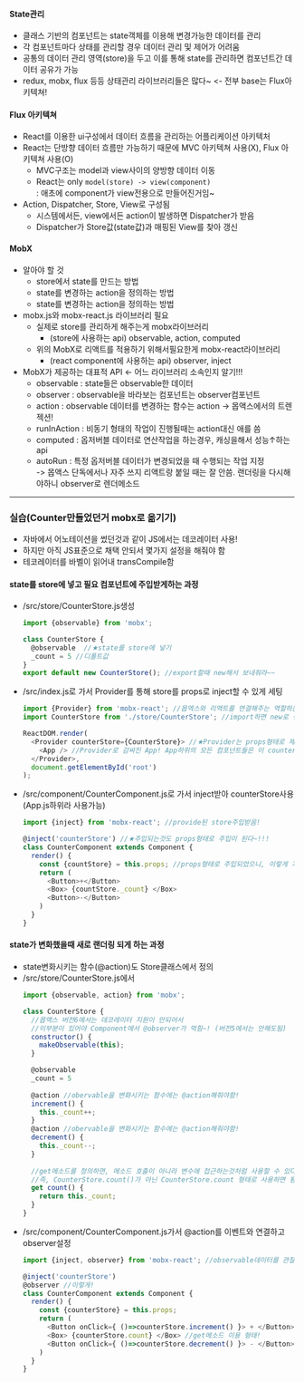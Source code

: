#### State관리
- 클래스 기반의 컴포넌트는 state객체를 이용해 변경가능한 데이터를 관리
- 각 컴포넌트마다 상태를 관리할 경우 데이터 관리 및 제어가 어려움
- 공통의 데이터 관리 영역(store)을 두고 이를 통해 state를 관리하면 컴포넌트간 데이터 공유가 가능
- redux, mobx, flux 등등 상태관리 라이브러리들은 많다~ <- 전부 base는 Flux아키텍쳐!

#### Flux 아키텍쳐
- React를 이용한 ui구성에서 데이터 흐름을 관리하는 어플리케이션 아키텍처
- React는 단방향 데이터 흐름만 가능하기 때문에 MVC 아키텍쳐 사용(X), Flux 아키텍쳐 사용(O)
  - MVC구조는 model과 view사이의 양방향 데이터 이동
  - React는 only `model(store) -> view(component)`  
    : 애초에 component가 view전용으로 만들어진거임~  
- Action, Dispatcher, Store, View로 구성됨
  - 시스템에서든, view에서든 action이 발생하면 Dispatcher가 받음
  - Dispatcher가 Store값(state값)과 매핑된 View를 찾아 갱신

#### MobX
- 알아야 할 것
  - store에서 state를 만드는 방법
  - state를 변경하는 action을 정의하는 방법
  - state를 변경하는 action을 정의하는 방법
- mobx.js와 mobx-react.js 라이브러리 필요
  - 실제로 store를 관리하게 해주는게 mobx라이브러리
    - (store에 사용하는 api) observable, action, computed
  - 위의 MobX로 리액트를 적용하기 위해서필요한게 mobx-react라이브러리
    - (react component에 사용하는 api) observer, inject
- MobX가 제공하는 대표적 API <- 어느 라이브러리 소속인지 알기!!!
  - observable : state들은 observable한 데이터
  - observer : observable을 바라보는 컴포넌트는 observer컴포넌트
  - action : observable 데이터를 변경하는 함수는 action -> 몹액스에서의 트렌젝션!
  - runInAction : 비동기 형태의 작업이 진행될때는 action대신 애를 씀
  - computed : 옵저버블 데이터로 연산작업을 하는경우, 캐싱을해서 성능↑하는 api
  - autoRun : 특정 옵저버블 데이터가 변경되었을 때 수행되는 작업 지정  
    -> 몹액스 단독에서나 자주 쓰지 리액트랑 붙일 때는 잘 안씀. 랜더링을 다시해야하니 observer로 렌더메소드 

------

### 실습(Counter만들었던거 mobx로 옮기기)
- 자바에서 어노테이션을 썼던것과 같이 JS에서는 데코레이터 사용!
- 하지만 아직 JS표준으로 채택 안되서 몇가지 설정을 해줘야 함
- 테코레이터를 바벨이 읽어내 transCompile함
#### state를 store에 넣고 필요 컴포넌트에 주입받게하는 과정
- /src/store/CounterStore.js생성
  ```javaScript
  import {observable} from 'mobx';
  
  class CounterStore {
    @observable  //★state를 store에 넣기
    _count = 5 //디폴트값
  }
  export default new CounterStore(); //export할때 new해서 보내줘라~~
  ```
- /src/index.js로 가서 Provider를 통해 store를 props로 inject할 수 있게 세팅
  ```javaScript
  import {Provider} from 'mobx-react'; //몹엑스와 리액트를 연결해주는 역할하는 컴포넌트 
  import CounterStore from './store/CounterStore'; //import하면 new로 생성됨~~
  
  ReactDOM.render(
    <Provider counterStore={CounterStore}> //★Provider는 props형태로 제공해줌!!!
      <App /> //Provider로 감싸진 App! App하위의 모든 컴포넌트들은 이 counterStore를 사용할 수 있음
    </Provider>,
    document.getElementById('root')
  );
  ```
- /src/component/CounterComponent.js로 가서 inject받아 counterStore사용 (App.js하위라 사용가능)
  ```javaScript
  import {inject} from 'mobx-react'; //provide된 store주입받음!
  
  @inject('counterStore') //★주입되는것도 props형태로 주입이 된다~!!!
  class CounterComponent extends Component {
    render() {
      const {countStore} = this.props; //props형태로 주입되었으니, 이렇게 가져온다
      return (
        <Button>+</Button>
        <Box> {countStore._count} </Box>
        <Button>-</Button>
      )
    }
  }
  ```
#### state가 변화했을때 새로 랜더링 되게 하는 과정
- state변화시키는 함수(@action)도 Store클래스에서 정의
- /src/store/CounterStore.js에서 
  ```javaScript
  import {observable, action} from 'mobx';
  
  class CounterStore {
    //몹액스 버전6에서는 데코레이터 지원이 안되어서
    //이부분이 있어야 Component에서 @observer가 먹힘~! (버전5에서는 안해도됨)
    constructor() {
      makeObservable(this);
    }
  
    @observable
    _count = 5
    
    @action //obervable을 변화시키는 함수에는 @action해줘야함!
    increment() {
      this._count++;
    }
    @action //obervable을 변화시키는 함수에는 @action해줘야함!
    decrement() {
      this._count--;
    }
    
    //get메소드를 정의하면, 메소드 호출이 아니라 변수에 접근하는것처럼 사용할 수 있다
    //즉, CounterStore.count()가 아닌 CounterStore.count 형태로 사용하면 됨~~
    get count() { 
      return this._count;
    }
  }
  ```
- /src/component/CounterComponent.js가서 @action를 이벤트와 연결하고 observer설정
  ```javaScript
  import {inject, observer} from 'mobx-react'; //observable데이터를 관찰중인 컴포넌트라고 observer설정 해줘야함!
  
  @inject('counterStore')
  @observer //이렇게!
  class CounterComponent extends Component {
    render() {
      const {counterStore} = this.props;
      return (
        <Button onClick={ ()=>counterStore.increment() }> + </Button> //에로우펑션이라 바인딩 안해도됨
        <Box> {counterStore.count} </Box> //get메소드 이용 형태!
        <Button onClick={ ()=>counterStore.decrement() }> - </Button> //에로우펑션이라 바인딩 안해도됨
      )
    }
  }
  ```
